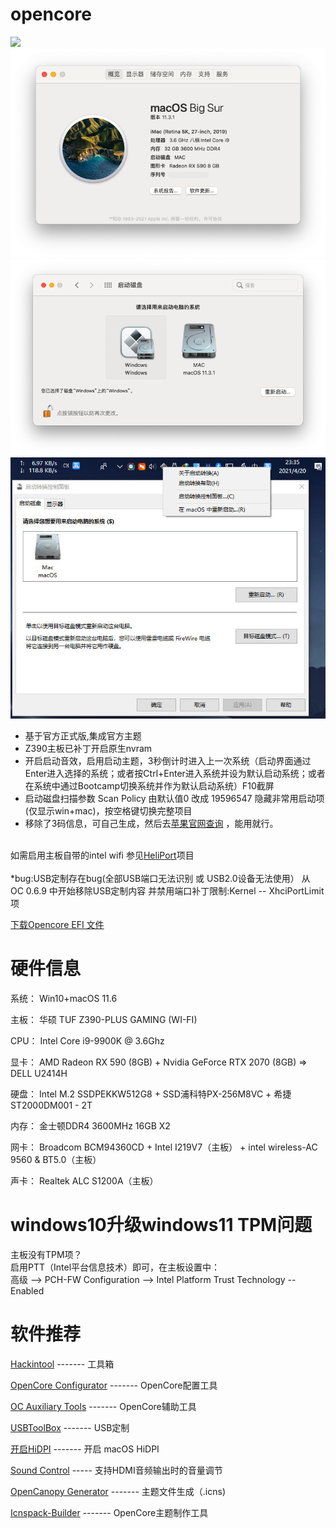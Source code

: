 # opencore 

<img src="https://i.postimg.cc/sx8Z0swC/20153230.png">
<img src="https://raw.githubusercontent.com/zpengcom/opencore-efi/main/img/macinfo.png">
<img src="https://raw.githubusercontent.com/zpengcom/opencore-efi/main/img/mac-win.png">
<img src="https://raw.githubusercontent.com/zpengcom/opencore-efi/main/img/win-mac.jpg">

- 基于官方正式版,集成官方主题<br>
- Z390主板已补丁开启原生nvram<br>
- 开启启动音效，启用启动主题，3秒倒计时进入上一次系统（启动界面通过Enter进入选择的系统；或者按Ctrl+Enter进入系统并设为默认启动系统；或者在系统中通过Bootcamp切换系统并作为默认启动系统）F10截屏<br>
- 启动磁盘扫描参数 Scan Policy 由默认值0 改成 19596547 隐藏非常用启动项(仅显示win+mac)，按空格键切换完整项目<br>
- 移除了3码信息，可自己生成，然后去<a href="https://checkcoverage.apple.com/us/en/?sn=" target="_blank" style="target-new: tab;">苹果官网查询</a> ，能用就行。<br>
<br>
如需启用主板自带的intel wifi 参见<a href="https://github.com/OpenIntelWireless/HeliPort" target="_blank" style="target-new: tab;">HeliPort</a>项目<br>
<br>
*bug:USB定制存在bug(全部USB端口无法识别 或 USB2.0设备无法使用） 从 OC 0.6.9 中开始移除USB定制内容 并禁用端口补丁限制:Kernel -- XhciPortLimit 项

<a href="https://github.com/zpengcom/opencore-efi/releases"> 下载Opencore EFI 文件 </a>


# 硬件信息

系统：  Win10+macOS 11.6

主板：  华硕 TUF Z390-PLUS GAMING (WI-FI)

CPU：  Intel Core i9-9900K @ 3.6Ghz

显卡：  AMD Radeon RX 590 (8GB)  +  Nvidia GeForce RTX 2070 (8GB)  => DELL U2414H

硬盘：  Intel M.2 SSDPEKKW512G8 + SSD浦科特PX-256M8VC + 希捷 ST2000DM001 - 2T

内存：  金士顿DDR4 3600MHz 16GB X2

网卡：  Broadcom BCM94360CD + Intel I219V7（主板） + intel wireless-AC 9560 & BT5.0（主板）

声卡：  Realtek ALC S1200A（主板）

# windows10升级windows11 TPM问题
主板没有TPM项？<br>
启用PTT（Intel平台信息技术）即可，在主板设置中：<br>
高级 --> PCH-FW Configuration --> Intel Platform Trust Technology  -- Enabled

# 软件推荐
<a href="https://github.com/headkaze/Hackintool" target="_blank" style="target-new: tab;">Hackintool</a> ------- 工具箱
                                                                           
<a href="http://mackie100projects.altervista.org" target="_blank" style="target-new: tab;">OpenCore Configurator</a> ------- OpenCore配置工具

<a href="https://github.com/ic005k/OCAuxiliaryTools" target="_blank" style="target-new: tab;">OC Auxiliary Tools</a> ------- OpenCore辅助工具

<a href="https://github.com/USBToolBox/tool" target="_blank" style="target-new: tab;">USBToolBox</a> ------- USB定制

<a href="https://github.com/xzhih/one-key-hidpi/blob/master/README-zh.md" target="_blank" style="target-new: tab;">开启HiDPI</a> ------- 开启 macOS HiDPI
         
<a href="https://staticz.com/soundcontrol/ " target="_blank" style="target-new: tab;">Sound Control</a> ----- 支持HDMI音频输出时的音量调节
                                                            
<a href="https://github.com/chris1111/OpenCanopy-Generator" target="_blank" style="target-new: tab;">OpenCanopy Generator</a> ------- 主题文件生成（.icns)

<a href="https://github.com/chris1111/Icnspack-Builder" target="_blank" style="target-new: tab;">Icnspack-Builder</a> ------- OpenCore主题制作工具

